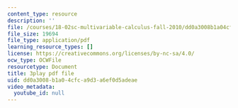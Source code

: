 ```yaml
---
content_type: resource
description: ''
file: /courses/18-02sc-multivariable-calculus-fall-2010/dd0a3008b1a04cfca9d3a6ef0d5adeae_6paZkmBMZwQ.pdf
file_size: 19694
file_type: application/pdf
learning_resource_types: []
license: https://creativecommons.org/licenses/by-nc-sa/4.0/
ocw_type: OCWFile
resourcetype: Document
title: 3play pdf file
uid: dd0a3008-b1a0-4cfc-a9d3-a6ef0d5adeae
video_metadata:
  youtube_id: null
---
```

